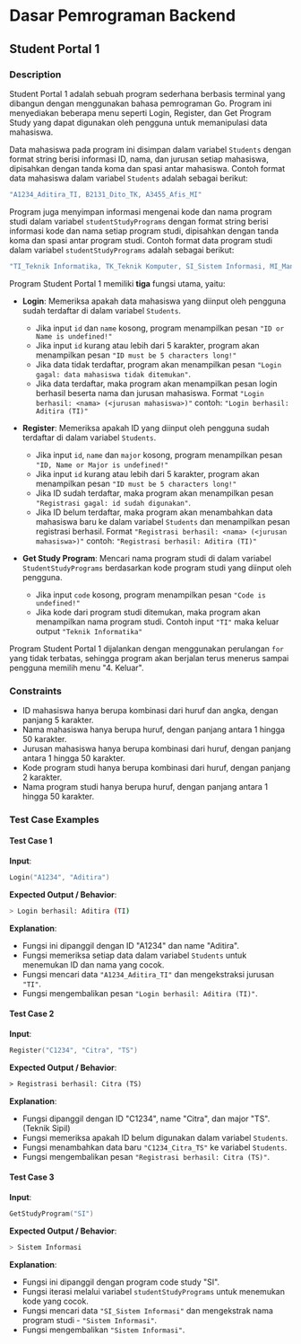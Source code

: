 # Dasar Pemrograman Backend

## Student Portal 1

### Description

Student Portal 1 adalah sebuah program sederhana berbasis terminal yang dibangun dengan menggunakan bahasa pemrograman Go. Program ini menyediakan beberapa menu seperti Login, Register, dan Get Program Study yang dapat digunakan oleh pengguna untuk memanipulasi data mahasiswa.

Data mahasiswa pada program ini disimpan dalam variabel `Students` dengan format string berisi informasi ID, nama, dan jurusan setiap mahasiswa, dipisahkan dengan tanda koma dan spasi antar mahasiswa. Contoh format data mahasiswa dalam variabel `Students` adalah sebagai berikut:

```go
"A1234_Aditira_TI, B2131_Dito_TK, A3455_Afis_MI"
```

Program juga menyimpan informasi mengenai kode dan nama program studi dalam variabel `studentStudyPrograms` dengan format string berisi informasi kode dan nama setiap program studi, dipisahkan dengan tanda koma dan spasi antar program studi. Contoh format data program studi dalam variabel `studentStudyPrograms` adalah sebagai berikut:

```go
"TI_Teknik Informatika, TK_Teknik Komputer, SI_Sistem Informasi, MI_Manajemen Informasi"
```

Program Student Portal 1 memiliki **tiga** fungsi utama, yaitu:

- **Login**: Memeriksa apakah data mahasiswa yang diinput oleh pengguna sudah terdaftar di dalam variabel `Students`.
  - Jika input `id` dan `name` kosong, program menampilkan pesan `"ID or Name is undefined!"`
  - Jika input `id` kurang atau lebih dari 5 karakter, program akan menampilkan pesan `"ID must be 5 characters long!"`
  - Jika data tidak terdaftar, program akan menampilkan pesan `"Login gagal: data mahasiswa tidak ditemukan"`.
  - Jika data terdaftar, maka program akan menampilkan pesan login berhasil beserta nama dan jurusan mahasiswa. Format `"Login berhasil: <nama> (<jurusan mahasiswa>)"` contoh: `"Login berhasil: Aditira (TI)"`

- **Register**: Memeriksa apakah ID yang diinput oleh pengguna sudah terdaftar di dalam variabel `Students`.
  - Jika input `id`, `name` dan `major` kosong, program menampilkan pesan `"ID, Name or Major is undefined!"`
  - Jika input `id` kurang atau lebih dari 5 karakter, program akan menampilkan pesan `"ID must be 5 characters long!"`
  - Jika ID sudah terdaftar, maka program akan menampilkan pesan `"Registrasi gagal: id sudah digunakan"`.
  - Jika ID belum terdaftar, maka program akan menambahkan data mahasiswa baru ke dalam variabel `Students` dan menampilkan pesan registrasi berhasil. Format `"Registrasi berhasil: <nama> (<jurusan mahasiswa>)"` contoh: `"Registrasi berhasil: Aditira (TI)"`

- **Get Study Program**: Mencari nama program studi di dalam variabel `StudentStudyPrograms` berdasarkan kode program studi yang diinput oleh pengguna.
  - Jika input `code` kosong, program menampilkan pesan `"Code is undefined!"`
  - Jika kode dari program studi ditemukan, maka program akan menampilkan nama program studi. Contoh input `"TI"` maka keluar output `"Teknik Informatika"`

Program Student Portal 1 dijalankan dengan menggunakan perulangan `for` yang tidak terbatas, sehingga program akan berjalan terus menerus sampai pengguna memilih menu "4. Keluar".

### Constraints

- ID mahasiswa hanya berupa kombinasi dari huruf dan angka, dengan panjang 5 karakter.
- Nama mahasiswa hanya berupa huruf, dengan panjang antara 1 hingga 50 karakter.
- Jurusan mahasiswa hanya berupa kombinasi dari huruf, dengan panjang antara 1 hingga 50 karakter.
- Kode program studi hanya berupa kombinasi dari huruf, dengan panjang 2 karakter.
- Nama program studi hanya berupa huruf, dengan panjang antara 1 hingga 50 karakter.

### Test Case Examples

#### Test Case 1

**Input**:

```go
Login("A1234", "Aditira")
```

**Expected Output / Behavior**:

```bash
> Login berhasil: Aditira (TI)
```

**Explanation**:

- Fungsi ini dipanggil dengan ID "A1234" dan name "Aditira".
- Fungsi memeriksa setiap data dalam variabel `Students` untuk menemukan ID dan nama yang cocok.
- Fungsi mencari data `"A1234_Aditira_TI"` dan mengekstraksi jurusan `"TI"`.
- Fungsi mengembalikan pesan `"Login berhasil: Aditira (TI)"`.

#### Test Case 2

**Input**:

```go
Register("C1234", "Citra", "TS")
```

**Expected Output / Behavior**:

```txt
> Registrasi berhasil: Citra (TS)
```

**Explanation**:

- Fungsi dipanggil dengan ID "C1234", name "Citra", dan major "TS". (Teknik Sipil)
- Fungsi memeriksa apakah ID belum digunakan dalam variabel `Students`.
- Fungsi menambahkan data baru `"C1234_Citra_TS"` ke variabel `Students`.
- Fungsi mengembalikan pesan `"Registrasi berhasil: Citra (TS)"`.

#### Test Case 3

**Input**:

```go
GetStudyProgram("SI")
```

**Expected Output / Behavior**:

```bash
> Sistem Informasi
```

**Explanation**:

- Fungsi ini dipanggil dengan program code study "SI".
- Fungsi iterasi melalui variabel `studentStudyPrograms` untuk menemukan kode yang cocok.
- Fungsi mencari data `"SI_Sistem Informasi"` dan mengekstrak nama program studi - `"Sistem Informasi"`.
- Fungsi mengembalikan `"Sistem Informasi"`.